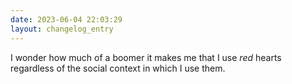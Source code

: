 ```yaml
---
date: 2023-06-04 22:03:29
layout: changelog_entry
---
```

I wonder how much of a boomer it makes me that I use _red_ hearts regardless of the social context in which I use them. 
